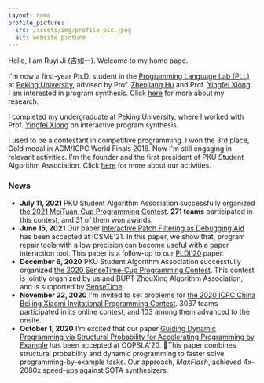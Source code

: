 ```yaml
---
layout: home
profile_picture:
  src: /assets/img/profile-pic.jpeg
  alt: website picture
---
```


<p>
Hello,  I am Ruyi Ji (吉如一). Welcome to my home page.

</p>

<p>

I'm now a first-year Ph.D. student in the <a href="http://115.27.245.253/cxyysys/index.htm">Programming Language Lab (PLL)</a> at <a href="http://english.pku.edu.cn/">Peking University</a>, advised by Prof. <a href="http://sei.pku.edu.cn/~hu/">Zhenjiang Hu</a> and Prof. <a href="https://xiongyingfei.github.io/">Yingfei Xiong</a>. I am interested in program synthesis. Click <a href="">here</a> for more about my research.
</p>

<p> I completed my undergraduate at <a href="http://english.pku.edu.cn/">Peking University</a>, where I worked with Prof. <a href="https://xiongyingfei.github.io/">Yingfei Xiong</a> on interactive program synthesis.

</p>

<p>

I used to be a contestant in competitive programming. I won the 3rd place, Gold medal in ACM/ICPC World Finals 2018. Now I'm still engaging in relevant activities. I'm the founder and the first president of PKU Student Algorithm Association.  Click <a href="">here</a> for more about our activities.

</p>

### News

<ul>

<li><strong>July 11, 2021</strong> PKU Student Algorithm Association successfully organized <a href="/activity/#meituan21">the 2021 MeiTuan-Cup Programming Contest</a>. <strong>271 teams</strong> participated in this contest, and 31 of them won awards.
</li>

<li><strong>June 15, 2021</strong> Our paper <a href="/research/#ICSME21">Interactive Patch Filtering as Debugging Aid</a> has been accepted at ICSME'21. In this paper, we show that, program repair tools with a low precision can become useful with a paper interaction tool. This paper is a follow-up to our <a href="/research/#PLDI20">PLDI'20</a> paper.</li> 

<li><strong>December 6, 2020</strong> PKU Student Algorithm Association successfully organized <a href="/activity/#sensetime">the 2020 SenseTime-Cup Programming Contest</a>. This contest is jointly organized by us and BUPT ZhouXing Algorithm Association, and is supported by <a href="https://www.sensetime.com/en">SenseTime</a>. </li>

<li><strong>November 22, 2020</strong> I'm invited to set problems for <a href="/activity/#xiaomi2020">the 2020 ICPC China Beijing Xiaomi Invitational Programming Contest</a>. 3037 teams participated in its online contest, and 103 among them advanced to the onsite.</li>

<li><strong> October 1, 2020</strong> I'm excited that our paper <a href="/research/#OOPSLA20">Guiding Dynamic Programming via Structural Probability for Accelerating Programming by Example</a> has been accepted at OOPSLA'20. This paper combines structural probability and dynamic programming to faster solve programming-by-example tasks. Our approach, <i>MaxFlash</i>, achieved 4x-2080x speed-ups against SOTA synthesizers.  </li>
</ul>